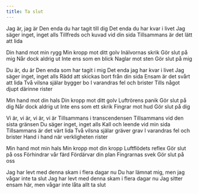 ```yaml
---
title: Ta slut
---
```


Jag är, jag är
Den enda du har tagit till dig
Det enda du har kvar i livet
Jag säger inget, inget alls
Tillfreds och kuvad vid din sida
Tillsammans är det lätt att lida

Din hand mot min rygg
Min kropp mot ditt golv
Inälvornas skrik
Gör slut på mig
Når dock aldrig ut
Inte ens som en blick
Naglar mot sten
Gör slut på mig

Du är, du är
Den enda som har tagit i mig
Det enda jag har kvar i livet
Jag säger inget, inget alls
Rädd att skickas bort från din sida
Ensam är det svårt att lida
Två vilsna själar bygger bo
I varandras fel och brister
Tills något djupt därinne rister

Min hand mot din hals
Din kropp mot ditt golv
Luftrörens panik
Gör slut på dig
Når dock aldrig ut
Inte ens som ett skrik
Fingrar mot hud
Gör slut på dig

Vi är, vi är, vi är, vi är
Tillsammans i transcendensen 
Tillsammans vid den sista gränsen
Du säger inget, inget alls
Kall och leende vid min sida
Tillsammans är det värt lida
Två vilsna själar gräver grav
I varandras fel och brister
Hand i hand när verkligheten rister

Min hand mot min hals
Min kropp mot din kropp
Luftflödets reflex
Gör slut på oss
Förhindrar vår färd
Fördärvar din plan
Fingrarnas svek
Gör slut på oss

Jag har levt med denna skam i flera dagar nu
Du har lämnat mig, men jag vågar inte ta slut
Jag har levt med denna skam i flera dagar nu
Jag sitter ensam här, men vågar inte låta allt ta slut